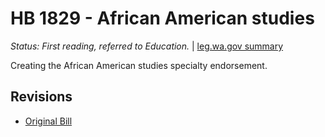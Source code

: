 # HB 1829 - African American studies
*Status: First reading, referred to Education.* | [leg.wa.gov summary](https://app.leg.wa.gov/billsummary?BillNumber=1829&Year=2021)

Creating the African American studies specialty endorsement.

## Revisions
* [Original Bill](1/)